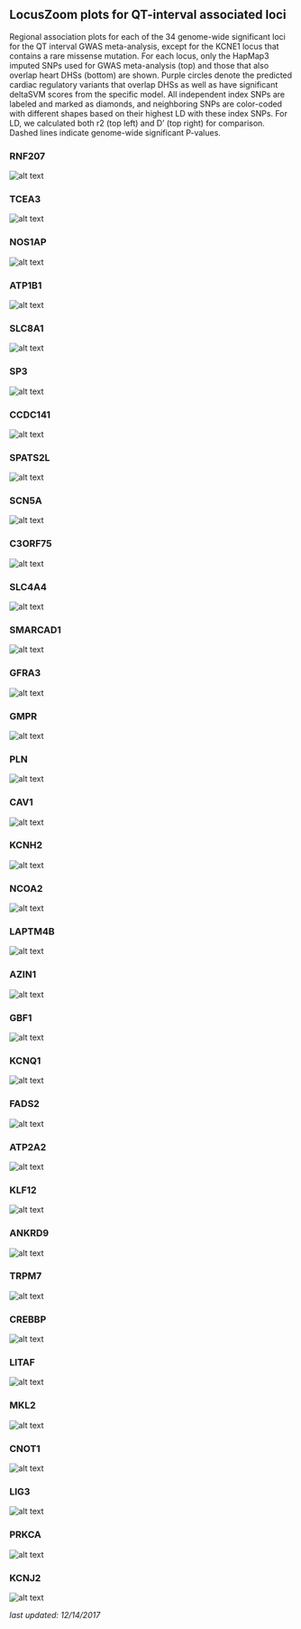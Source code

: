 ## LocusZoom plots for QT-interval associated loci
  Regional association plots for each of the 34 genome-wide significant loci for the QT interval
  GWAS meta-analysis, except for the KCNE1 locus that contains a rare missense mutation. For each locus,
  only the HapMap3 imputed SNPs used for GWAS meta-analysis (top) and those that also overlap heart
  DHSs (bottom) are shown. Purple circles denote the predicted cardiac regulatory variants that overlap
  DHSs as well as have significant deltaSVM scores from the specific model. All independent index SNPs
  are labeled and marked as diamonds, and neighboring SNPs are color-coded with different shapes based
  on their highest LD with these index SNPs. For LD, we calculated both r2 (top left) and D’ (top right) for
  comparison. Dashed lines indicate genome-wide significant P-values.

### RNF207
![alt text](images/qtigc_mref_combined_locuszoom-0.png "RNF207")

### TCEA3
![alt text](images/qtigc_mref_combined_locuszoom-1.png "TCEA3")

### NOS1AP
![alt text](images/qtigc_mref_combined_locuszoom-2.png "NOS1AP")

### ATP1B1
![alt text](images/qtigc_mref_combined_locuszoom-3.png "ATP1B1")

### SLC8A1
![alt text](images/qtigc_mref_combined_locuszoom-4.png "SLC8A1")

### SP3
![alt text](images/qtigc_mref_combined_locuszoom-5.png "SP3")

### CCDC141
![alt text](images/qtigc_mref_combined_locuszoom-6.png "CCDC141")

### SPATS2L
![alt text](images/qtigc_mref_combined_locuszoom-7.png "SPATS2L")

### SCN5A
![alt text](images/qtigc_mref_combined_locuszoom-8.png "SCN5A")

### C3ORF75
![alt text](images/qtigc_mref_combined_locuszoom-9.png "C3ORF75")

### SLC4A4
![alt text](images/qtigc_mref_combined_locuszoom-10.png "SLC4A4")

### SMARCAD1
![alt text](images/qtigc_mref_combined_locuszoom-11.png "SMARCAD1")

### GFRA3
![alt text](images/qtigc_mref_combined_locuszoom-12.png "GFRA3")

### GMPR
![alt text](images/qtigc_mref_combined_locuszoom-13.png "GMPR")

### PLN
![alt text](images/qtigc_mref_combined_locuszoom-14.png "PLN")

### CAV1
![alt text](images/qtigc_mref_combined_locuszoom-15.png "CAV1")

### KCNH2
![alt text](images/qtigc_mref_combined_locuszoom-16.png "KCNH2")

### NCOA2
![alt text](images/qtigc_mref_combined_locuszoom-17.png "NCOA2")

### LAPTM4B
![alt text](images/qtigc_mref_combined_locuszoom-18.png "LAPTM4B")

### AZIN1
![alt text](images/qtigc_mref_combined_locuszoom-19.png "AZIN1")

### GBF1
![alt text](images/qtigc_mref_combined_locuszoom-20.png "GBF1")

### KCNQ1
![alt text](images/qtigc_mref_combined_locuszoom-21.png "KCNQ1")

### FADS2
![alt text](images/qtigc_mref_combined_locuszoom-22.png "FADS2")

### ATP2A2
![alt text](images/qtigc_mref_combined_locuszoom-23.png "ATP2A2")

### KLF12
![alt text](images/qtigc_mref_combined_locuszoom-24.png "KLF12")

### ANKRD9
![alt text](images/qtigc_mref_combined_locuszoom-25.png "ANKRD9")

### TRPM7
![alt text](images/qtigc_mref_combined_locuszoom-26.png "TPRM7")

### CREBBP
![alt text](images/qtigc_mref_combined_locuszoom-27.png "CREBBP")

### LITAF
![alt text](images/qtigc_mref_combined_locuszoom-28.png "LITAF")

### MKL2
![alt text](images/qtigc_mref_combined_locuszoom-29.png "MLK2")

### CNOT1
![alt text](images/qtigc_mref_combined_locuszoom-30.png "CNOT1")

### LIG3
![alt text](images/qtigc_mref_combined_locuszoom-31.png "LIG3")

### PRKCA
![alt text](images/qtigc_mref_combined_locuszoom-32.png "PRKCA")

### KCNJ2
![alt text](images/qtigc_mref_combined_locuszoom-33.png "KCNJ2")


*last updated: 12/14/2017*
